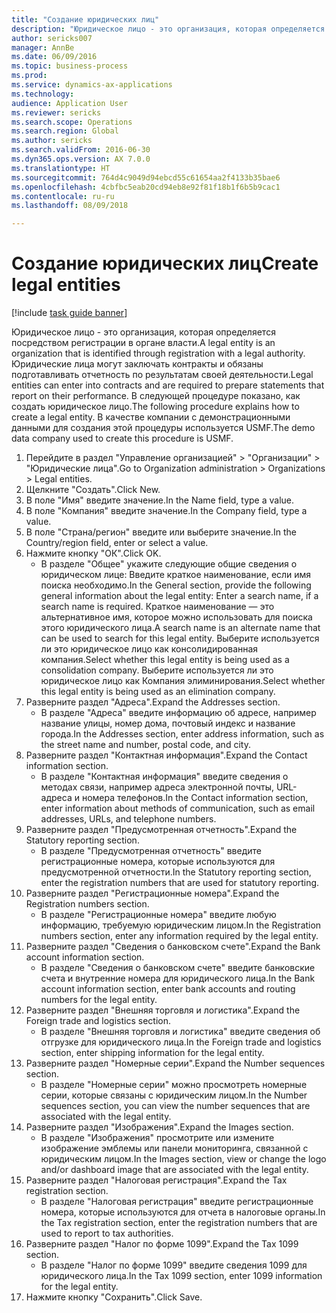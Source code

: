 ```yaml
--- 
title: "Создание юридических лиц"
description: "Юридическое лицо - это организация, которая определяется посредством регистрации в органе власти."
author: sericks007
manager: AnnBe
ms.date: 06/09/2016
ms.topic: business-process
ms.prod: 
ms.service: dynamics-ax-applications
ms.technology: 
audience: Application User
ms.reviewer: sericks
ms.search.scope: Operations
ms.search.region: Global
ms.author: sericks
ms.search.validFrom: 2016-06-30
ms.dyn365.ops.version: AX 7.0.0
ms.translationtype: HT
ms.sourcegitcommit: 764d4c9049d94ebcd55c61654aa2f4133b35bae6
ms.openlocfilehash: 4cbfbc5eab20cd94eb8e92f81f18b1f6b5b9cac1
ms.contentlocale: ru-ru
ms.lasthandoff: 08/09/2018

---
```

# <a name="create-legal-entities"></a><span data-ttu-id="974e4-103">Создание юридических лиц</span><span class="sxs-lookup"><span data-stu-id="974e4-103">Create legal entities</span></span>

[!include [task guide banner](../../includes/task-guide-banner.md)]

<span data-ttu-id="974e4-104">Юридическое лицо - это организация, которая определяется посредством регистрации в органе власти.</span><span class="sxs-lookup"><span data-stu-id="974e4-104">A legal entity is an organization that is identified through registration with a legal authority.</span></span> <span data-ttu-id="974e4-105">Юридические лица могут заключать контракты и обязаны подготавливать отчетность по результатам своей деятельности.</span><span class="sxs-lookup"><span data-stu-id="974e4-105">Legal entities can enter into contracts and are required to prepare statements that report on their performance.</span></span> <span data-ttu-id="974e4-106">В следующей процедуре показано, как создать юридическое лицо.</span><span class="sxs-lookup"><span data-stu-id="974e4-106">The following procedure explains how to create a legal entity.</span></span> <span data-ttu-id="974e4-107">В качестве компании с демонстрационными данными для создания этой процедуры используется USMF.</span><span class="sxs-lookup"><span data-stu-id="974e4-107">The demo data company used to create this procedure is USMF.</span></span>

1. <span data-ttu-id="974e4-108">Перейдите в раздел "Управление организацией" > "Организации" > "Юридические лица".</span><span class="sxs-lookup"><span data-stu-id="974e4-108">Go to Organization administration > Organizations > Legal entities.</span></span>
2. <span data-ttu-id="974e4-109">Щелкните "Создать".</span><span class="sxs-lookup"><span data-stu-id="974e4-109">Click New.</span></span>
3. <span data-ttu-id="974e4-110">В поле "Имя" введите значение.</span><span class="sxs-lookup"><span data-stu-id="974e4-110">In the Name field, type a value.</span></span>
4. <span data-ttu-id="974e4-111">В поле "Компания" введите значение.</span><span class="sxs-lookup"><span data-stu-id="974e4-111">In the Company field, type a value.</span></span>
5. <span data-ttu-id="974e4-112">В поле "Страна/регион" введите или выберите значение.</span><span class="sxs-lookup"><span data-stu-id="974e4-112">In the Country/region field, enter or select a value.</span></span>
6. <span data-ttu-id="974e4-113">Нажмите кнопку "OК".</span><span class="sxs-lookup"><span data-stu-id="974e4-113">Click OK.</span></span>
    * <span data-ttu-id="974e4-114">В разделе "Общее" укажите следующие общие сведения о юридическом лице: Введите краткое наименование, если имя поиска необходимо.</span><span class="sxs-lookup"><span data-stu-id="974e4-114">In the General section, provide the following general information about the legal entity: Enter a search name, if a search name is required.</span></span> <span data-ttu-id="974e4-115">Краткое наименование — это альтернативное имя, которое можно использовать для поиска этого юридического лица.</span><span class="sxs-lookup"><span data-stu-id="974e4-115">A search name is an alternate name that can be used to search for this legal entity.</span></span> <span data-ttu-id="974e4-116">Выберите используется ли это юридическое лицо как консолидированная компания.</span><span class="sxs-lookup"><span data-stu-id="974e4-116">Select whether this legal entity is being used as a consolidation company.</span></span> <span data-ttu-id="974e4-117">Выберите используется ли это юридическое лицо как Компания элиминирования.</span><span class="sxs-lookup"><span data-stu-id="974e4-117">Select whether this legal entity is being used as an elimination company.</span></span>  
7. <span data-ttu-id="974e4-118">Разверните раздел "Адреса".</span><span class="sxs-lookup"><span data-stu-id="974e4-118">Expand the Addresses section.</span></span>
    * <span data-ttu-id="974e4-119">В разделе "Адреса" введите информацию об адресе, например название улицы, номер дома, почтовый индекс и название города.</span><span class="sxs-lookup"><span data-stu-id="974e4-119">In the Addresses section, enter address information, such as the street name and number, postal code, and city.</span></span>  
8. <span data-ttu-id="974e4-120">Разверните раздел "Контактная информация".</span><span class="sxs-lookup"><span data-stu-id="974e4-120">Expand the Contact information section.</span></span>
    * <span data-ttu-id="974e4-121">В разделе "Контактная информация" введите сведения о методах связи, например адреса электронной почты, URL-адреса и номера телефонов.</span><span class="sxs-lookup"><span data-stu-id="974e4-121">In the Contact information section, enter information about methods of communication, such as email addresses, URLs, and telephone numbers.</span></span>  
9. <span data-ttu-id="974e4-122">Разверните раздел "Предусмотренная отчетность".</span><span class="sxs-lookup"><span data-stu-id="974e4-122">Expand the Statutory reporting section.</span></span>
    * <span data-ttu-id="974e4-123">В разделе "Предусмотренная отчетность" введите регистрационные номера, которые используются для предусмотренной отчетности.</span><span class="sxs-lookup"><span data-stu-id="974e4-123">In the Statutory reporting section, enter the registration numbers that are used for statutory reporting.</span></span>  
10. <span data-ttu-id="974e4-124">Разверните раздел "Регистрационные номера".</span><span class="sxs-lookup"><span data-stu-id="974e4-124">Expand the Registration numbers section.</span></span>
    * <span data-ttu-id="974e4-125">В разделе "Регистрационные номера" введите любую информацию, требуемую юридическим лицом.</span><span class="sxs-lookup"><span data-stu-id="974e4-125">In the Registration numbers section, enter any information required by the legal entity.</span></span>  
11. <span data-ttu-id="974e4-126">Разверните раздел "Сведения о банковском счете".</span><span class="sxs-lookup"><span data-stu-id="974e4-126">Expand the Bank account information section.</span></span>
    * <span data-ttu-id="974e4-127">В разделе "Сведения о банковском счете" введите банковские счета и внутренние номера для юридического лица.</span><span class="sxs-lookup"><span data-stu-id="974e4-127">In the Bank account information section, enter bank accounts and routing numbers for the legal entity.</span></span>  
12. <span data-ttu-id="974e4-128">Разверните раздел "Внешняя торговля и логистика".</span><span class="sxs-lookup"><span data-stu-id="974e4-128">Expand the Foreign trade and logistics section.</span></span>
    * <span data-ttu-id="974e4-129">В разделе "Внешняя торговля и логистика" введите сведения об отгрузке для юридического лица.</span><span class="sxs-lookup"><span data-stu-id="974e4-129">In the Foreign trade and logistics section, enter shipping information for the legal entity.</span></span>  
13. <span data-ttu-id="974e4-130">Разверните раздел "Номерные серии".</span><span class="sxs-lookup"><span data-stu-id="974e4-130">Expand the Number sequences section.</span></span>
    * <span data-ttu-id="974e4-131">В разделе "Номерные серии" можно просмотреть номерные серии, которые связаны с юридическим лицом.</span><span class="sxs-lookup"><span data-stu-id="974e4-131">In the Number sequences section, you can view the number sequences that are associated with the legal entity.</span></span>  
14. <span data-ttu-id="974e4-132">Разверните раздел "Изображения".</span><span class="sxs-lookup"><span data-stu-id="974e4-132">Expand the Images section.</span></span>
    * <span data-ttu-id="974e4-133">В разделе "Изображения" просмотрите или измените изображение эмблемы или панели мониторинга, связанной с юридическим лицом.</span><span class="sxs-lookup"><span data-stu-id="974e4-133">In the Images section, view or change the logo and/or dashboard image that are associated with the legal entity.</span></span>  
15. <span data-ttu-id="974e4-134">Разверните раздел "Налоговая регистрация".</span><span class="sxs-lookup"><span data-stu-id="974e4-134">Expand the Tax registration section.</span></span>
    * <span data-ttu-id="974e4-135">В разделе "Налоговая регистрация" введите регистрационные номера, которые используются для отчета в налоговые органы.</span><span class="sxs-lookup"><span data-stu-id="974e4-135">In the Tax registration section, enter the registration numbers that are used to report to tax authorities.</span></span>  
16. <span data-ttu-id="974e4-136">Разверните раздел "Налог по форме 1099".</span><span class="sxs-lookup"><span data-stu-id="974e4-136">Expand the Tax 1099 section.</span></span>
    * <span data-ttu-id="974e4-137">В разделе "Налог по форме 1099" введите сведения 1099 для юридического лица.</span><span class="sxs-lookup"><span data-stu-id="974e4-137">In the Tax 1099 section, enter 1099 information for the legal entity.</span></span>  
17. <span data-ttu-id="974e4-138">Нажмите кнопку "Сохранить".</span><span class="sxs-lookup"><span data-stu-id="974e4-138">Click Save.</span></span>


